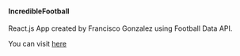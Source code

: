 #### IncredibleFootball

React.js App created by Francisco Gonzalez using Football Data API.

You can visit [here](http://incrediblefootball.surge.sh/about)

